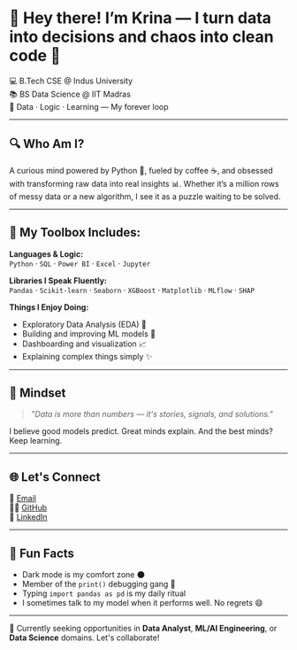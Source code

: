 # 👋 Hey there! I’m Krina — I turn data into decisions and chaos into clean code 🌟

💻 B.Tech CSE @ Indus University  
📚 BS Data Science @ IIT Madras  
🧠 Data · Logic · Learning — My forever loop

---

## 🔍 Who Am I?

A curious mind powered by Python 🐍, fueled by coffee ☕, and obsessed with transforming raw data into real insights 📊. Whether it’s a million rows of messy data or a new algorithm, I see it as a puzzle waiting to be solved.

---

## 🧰 My Toolbox Includes:

**Languages & Logic:**  
`Python` · `SQL` · `Power BI` · `Excel` · `Jupyter`

**Libraries I Speak Fluently:**  
`Pandas` · `Scikit-learn` · `Seaborn` · `XGBoost` · `Matplotlib` · `MLflow` · `SHAP`

**Things I Enjoy Doing:**  
- Exploratory Data Analysis (EDA) 🔎  
- Building and improving ML models 🤖  
- Dashboarding and visualization 📈  
- Explaining complex things simply ✨

---

## 🧠 Mindset

> *"Data is more than numbers — it's stories, signals, and solutions."*

I believe good models predict. Great minds explain. And the best minds? Keep learning.

---

## 🌐 Let's Connect

📮 [Email](mailto:krinapatel0807@gmail.com)  
👩‍💻 [GitHub](https://github.com/krinapatel08)  
💼 [LinkedIn](https://linkedin.com/in/krinap08)

---

## 🎉 Fun Facts

- Dark mode is my comfort zone 🌑  
- Member of the `print()` debugging gang 🐛  
- Typing `import pandas as pd` is my daily ritual  
- I sometimes talk to my model when it performs well. No regrets 😄

---

📢 Currently seeking opportunities in **Data Analyst**, **ML/AI Engineering**, or **Data Science** domains. Let's collaborate!
